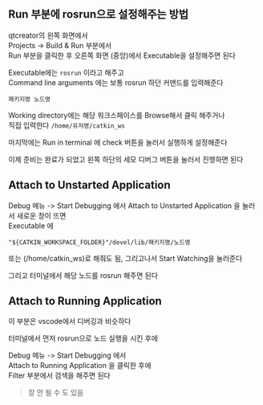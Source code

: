 ## Run 부분에 rosrun으로 설정해주는 방법
qtcreator의 왼쪽 화면에서   
Projects -> Build & Run 부분에서   
Run 부분을 클릭한 후 오른쪽 화면 (중앙)에서 Executable을 설정해주면 된다  

Executable에는  `rosrun` 이라고 해주고   
Command line arguments 에는 보통 rosrun 하던 커맨드를 입력해준다 
```
패키지명 노드명
```

Working directory에는 해당 워크스페이스를 Browse해서 클릭 해주거나   
직접 입력한다 `/home/유저명/catkin_ws`

마지막에는 Run in terminal 에 check 버튼을 눌러서 실행하게 설정해준다 

이제 준비는 완료가 되었고 왼쪽 하단의 세모 디버그 버튼을 눌러서 진행하면 된다   



## Attach to Unstarted Application 
Debug 메뉴 -> Start Debugging 에서 
Attach to Unstarted Application 을 눌러서  새로운 창이 뜨면  
Executable 에 
```
"${CATKIN_WORKSPACE_FOLDER}"/devel/lib/패키지명/노드명
```
또는 (/home/catkin_ws)로 해줘도 됨, 그리고나서 Start Watching을 눌러준다   

그리고 터미널에서 해당 노드를 rosrun 해주면 된다    


## Attach to Running Application
이 부분은 vscode에서 디버깅과 비슷하다   

터미널에서 먼저 rosrun으로 노드 실행을 시킨 후에   

Debug 메뉴 -> Start Debugging 에서    
Attach to Running Application 을 클릭한 후에   
Filter 부분에서 검색을 해주면 된다  

> 잘 안 될 수 도 있음








